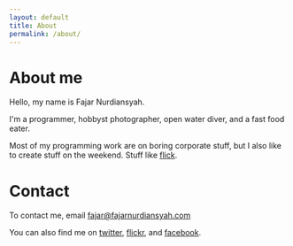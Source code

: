 ```yaml
---
layout: default
title: About
permalink: /about/
---
```


# About me

Hello, my name is Fajar Nurdiansyah. 

I'm a programmer, hobbyst photographer, open water diver, and a fast food eater.

Most of my programming work are on boring corporate stuff, but I also like to create stuff on the weekend. Stuff like [flick].

# Contact

To contact me, email [fajar@fajarnurdiansyah.com]

You can also find me on [twitter], [flickr], and [facebook].

[flick]: http://flick.fajarnurdiansyah.com
[twitter]: http://twitter.com/fajaronly
[flickr]: http://flickr.com/photos/fajarnurdiansyah
[facebook]: http://facebook.com/fajar.nurdiansyah
[fajar@fajarnurdiansyah.com]: mailto:fajar@fajarnurdiansyah.com
